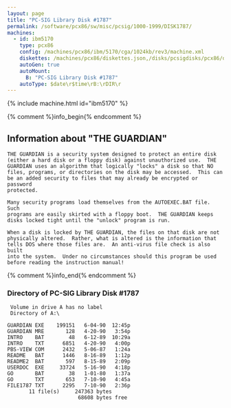 ```yaml
---
layout: page
title: "PC-SIG Library Disk #1787"
permalink: /software/pcx86/sw/misc/pcsig/1000-1999/DISK1787/
machines:
  - id: ibm5170
    type: pcx86
    config: /machines/pcx86/ibm/5170/cga/1024kb/rev3/machine.xml
    diskettes: /machines/pcx86/diskettes.json,/disks/pcsigdisks/pcx86/diskettes.json
    autoGen: true
    autoMount:
      B: "PC-SIG Library Disk #1787"
    autoType: $date\r$time\rB:\rDIR\r
---
```


{% include machine.html id="ibm5170" %}

{% comment %}info_begin{% endcomment %}

## Information about "THE GUARDIAN"

    THE GUARDIAN is a security system designed to protect an entire disk
    (either a hard disk or a floppy disk) against unauthorized use.  THE
    GUARDIAN uses an algorithm that logically "locks" a disk so that NO
    files, programs, or directories on the disk may be accessed.  This can
    be an added security to files that may already be encrypted or password
    protected.
    
    Many security programs load themselves from the AUTOEXEC.BAT file.  Such
    programs are easily skirted with a floppy boot.  THE GUARDIAN keeps
    disks locked tight until the "unlock" program is run.
    
    When a disk is locked by THE GUARDIAN, the files on that disk are not
    physically altered.  Rather, what is altered is the information that
    tells DOS where those files are.  An anti-virus file check is also built
    into the system.  Under no circumstances should this program be used
    before reading the instruction manual!
{% comment %}info_end{% endcomment %}


### Directory of PC-SIG Library Disk #1787

     Volume in drive A has no label
     Directory of A:\

    GUARDIAN EXE    199151   6-04-90  12:45p
    GUARDIAN MRE       128   4-20-90   3:54p
    INTRO    BAT        48   6-12-89  10:29a
    INTRO    TXT      6851   4-20-90   4:00p
    PBS-VIEW COM      2432   5-06-87   1:24a
    README   BAT      1446   8-16-89   1:12p
    README2  BAT       597   8-15-89   2:09p
    USERDOC  EXE     33724   5-16-90   4:18p
    GO       BAT        38   1-01-80   1:37a
    GO       TXT       653   7-10-90   4:45a
    FILE1787 TXT      2295   7-10-90   2:36p
           11 file(s)     247363 bytes
                           68608 bytes free
